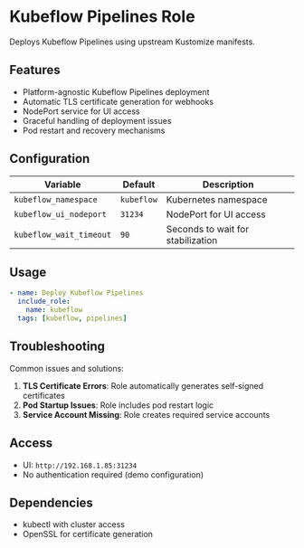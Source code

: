 # Kubeflow Pipelines Role

Deploys Kubeflow Pipelines using upstream Kustomize manifests.

## Features

- Platform-agnostic Kubeflow Pipelines deployment
- Automatic TLS certificate generation for webhooks
- NodePort service for UI access
- Graceful handling of deployment issues
- Pod restart and recovery mechanisms

## Configuration

| Variable | Default | Description |
|----------|---------|-------------|
| `kubeflow_namespace` | `kubeflow` | Kubernetes namespace |
| `kubeflow_ui_nodeport` | `31234` | NodePort for UI access |
| `kubeflow_wait_timeout` | `90` | Seconds to wait for stabilization |

## Usage

```yaml
- name: Deploy Kubeflow Pipelines
  include_role:
    name: kubeflow
  tags: [kubeflow, pipelines]
```

## Troubleshooting

Common issues and solutions:

1. **TLS Certificate Errors**: Role automatically generates self-signed certificates
2. **Pod Startup Issues**: Role includes pod restart logic
3. **Service Account Missing**: Role creates required service accounts

## Access

- UI: `http://192.168.1.85:31234`
- No authentication required (demo configuration)

## Dependencies

- kubectl with cluster access
- OpenSSL for certificate generation